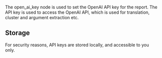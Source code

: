 The open_ai_key node is used to set the OpenAI API key for the report. The API key is used to access the OpenAI API, which is used for translation, cluster and argument extraction etc.

## Storage

For security reasons, API keys are stored locally, and accessible to you only.
